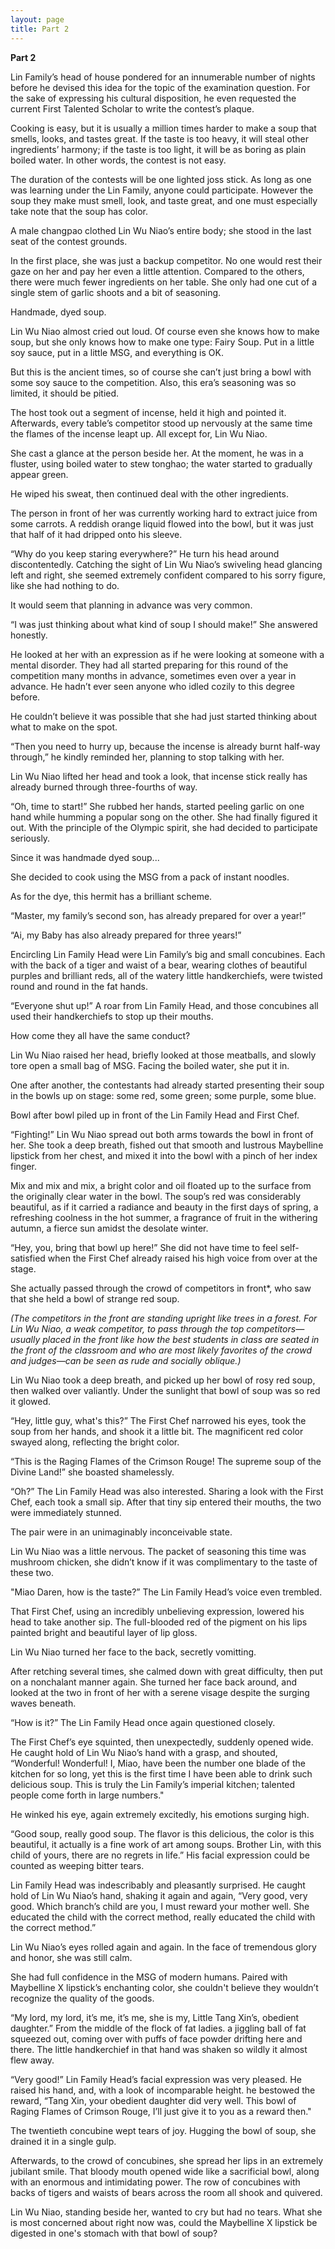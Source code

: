 ```yaml
---
layout: page
title: Part 2
---
```



**Part 2**

Lin Family’s head of house pondered for an innumerable number of nights before he devised this idea for the topic of the examination question. For the sake of expressing his cultural disposition, he even requested the current First Talented Scholar to write the contest’s plaque.

Cooking is easy, but it is usually a million times harder to make a soup that smells, looks, and tastes great. If the taste is too heavy, it will steal other ingredients’ harmony; if the taste is too light, it will be as boring as plain boiled water. In other words, the contest is not easy.

The duration of the contests will be one lighted joss stick. As long as one was learning under the Lin Family, anyone could participate. However the soup they make must smell, look, and taste great, and one must especially take note that the soup has color.

A male changpao clothed Lin Wu Niao’s entire body; she stood in the last seat of the contest grounds.

In the first place, she was just a backup competitor. No one would rest their gaze on her and pay her even a little attention. Compared to the others, there were much fewer ingredients on her table. She only had one cut of a single stem of garlic shoots and a bit of seasoning.

Handmade, dyed soup.

Lin Wu Niao almost cried out loud. Of course even she knows how to make soup, but she only knows how to make one type: Fairy Soup. Put in a little soy sauce, put in a little MSG, and everything is OK.

But this is the ancient times, so of course she can’t just bring a bowl with some soy sauce to the competition. Also, this era’s seasoning was so limited, it should be pitied.

The host took out a segment of incense, held it high and pointed it. Afterwards, every table’s competitor stood up nervously at the same time the flames of the incense leapt up. All except for, Lin Wu Niao.

She cast a glance at the person beside her. At the moment, he was in a fluster, using boiled water to stew tonghao; the water started to gradually appear green.

He wiped his sweat, then continued deal with the other ingredients.

The person in front of her was currently working hard to extract juice from some carrots. A reddish orange liquid flowed into the bowl, but it was just that half of it had dripped onto his sleeve.

“Why do you keep staring everywhere?” He turn his head around discontentedly. Catching the sight of Lin Wu Niao’s swiveling head glancing left and right, she seemed extremely confident compared to his sorry figure, like she had nothing to do.

It would seem that planning in advance was very common.

“I was just thinking about what kind of soup I should make!” She answered honestly.

He looked at her with an expression as if he were looking at someone with a mental disorder. They had all started preparing for this round of the competition many months in advance, sometimes even over a year in advance. He hadn’t ever seen anyone who idled cozily to this degree before.

He couldn’t believe it was possible that she had just started thinking about what to make on the spot.

“Then you need to hurry up, because the incense is already burnt half-way through,” he kindly reminded her, planning to stop talking with her.

Lin Wu Niao lifted her head and took a look, that incense stick really has already burned through three-fourths of way.

“Oh, time to start!” She rubbed her hands, started peeling garlic on one hand while humming a popular song on the other. She had finally figured it out. With the principle of the Olympic spirit, she had decided to participate seriously.

Since it was handmade dyed soup...

She decided to cook using the MSG from a pack of instant noodles.

As for the dye, this hermit has a brilliant scheme.

“Master, my family’s second son, has already prepared for over a year!”

“Ai, my Baby has also already prepared for three years!”

Encircling Lin Family Head were Lin Family’s big and small concubines. Each with the back of a tiger and waist of a bear, wearing clothes of beautiful purples and brilliant reds, all of the watery little handkerchiefs, were twisted round and round in the fat hands.

“Everyone shut up!” A roar from Lin Family Head, and those concubines all used their handkerchiefs to stop up their mouths.

How come they all have the same conduct?

Lin Wu Niao raised her head, briefly looked at those meatballs, and slowly tore open a small bag of MSG. Facing the boiled water, she put it in.

One after another, the contestants had already started presenting their soup in the bowls up on stage: some red, some green; some purple, some blue.

Bowl after bowl piled up in front of the Lin Family Head and First Chef.

“Fighting!” Lin Wu Niao spread out both arms towards the bowl in front of her. She took a deep breath, fished out that smooth and lustrous Maybelline lipstick from her chest, and mixed it into the bowl with a pinch of her index finger.

Mix and mix and mix, a bright color and oil floated up to the surface from the originally clear water in the bowl. The soup’s red was considerably beautiful, as if it carried a radiance and beauty in the first days of spring, a refreshing coolness in the hot summer, a fragrance of fruit in the withering autumn, a fierce sun amidst the desolate winter.

“Hey, you, bring that bowl up here!” She did not have time to feel self-satisfied when the First Chef already raised his high voice from over at the stage.

She actually passed through the crowd of competitors in front*, who saw that she held a bowl of strange red soup.

*(The competitors in the front are standing upright like trees in a forest. For Lin Wu Niao, a weak competitor, to pass through the top competitors—usually placed in the front like how the best students in class are seated in the front of the classroom and who are most likely favorites of the crowd and judges—can be seen as rude and socially oblique.)*

Lin Wu Niao took a deep breath, and picked up her bowl of rosy red soup, then walked over valiantly. Under the sunlight that bowl of soup was so red it glowed.

“Hey, little guy, what's this?” The First Chef narrowed his eyes, took the soup from her hands, and shook it a little bit. The magnificent red color swayed along, reflecting the bright color.

“This is the Raging Flames of the Crimson Rouge! The supreme soup of the Divine Land!” she boasted shamelessly.

“Oh?” The Lin Family Head was also interested. Sharing a look with the First Chef, each took a small sip. After that tiny sip entered their mouths, the two were immediately stunned.

The pair were in an unimaginably inconceivable state.

Lin Wu Niao was a little nervous. The packet of seasoning this time was mushroom chicken, she didn’t know if it was complimentary to the taste of these two.

"Miao Daren, how is the taste?” The Lin Family Head’s voice even trembled.

That First Chef, using an incredibly unbelieving expression, lowered his head to take another sip. The full-blooded red of the pigment on his lips painted bright and beautiful layer of lip gloss.

Lin Wu Niao turned her face to the back, secretly vomitting.

After retching several times, she calmed down with great difficulty, then put on a nonchalant manner again. She turned her face back around, and looked at the two in front of her with a serene visage despite the surging waves beneath.

“How is it?” The Lin Family Head once again questioned closely.

The First Chef’s eye squinted, then unexpectedly, suddenly opened wide. He caught hold of Lin Wu Niao’s hand with a grasp, and shouted, “Wonderful! Wonderful! I, Miao, have been the number one blade of the kitchen for so long, yet this is the first time I have been able to drink such delicious soup. This is truly the Lin Family’s imperial kitchen; talented people come forth in large numbers."

He winked his eye, again extremely excitedly, his emotions surging high.

“Good soup, really good soup. The flavor is this delicious, the color is this beautiful, it actually is a fine work of art among soups. Brother Lin, with this child of yours, there are no regrets in life.” His facial expression could be counted as weeping bitter tears.

Lin Family Head was indescribably and pleasantly surprised. He caught hold of Lin Wu Niao’s hand, shaking it again and again, “Very good, very good. Which branch’s child are you, I must reward your mother well. She educated the child with the correct method, really educated the child with the correct method.”

Lin Wu Niao’s eyes rolled again and again. In the face of tremendous glory and honor, she was still calm.

She had full confidence in the MSG of modern humans. Paired with Maybelline X lipstick’s enchanting color, she couldn't believe they wouldn’t recognize the quality of the goods.

“My lord, my lord, it’s me, it’s me, she is my, Little Tang Xin’s, obedient daughter.” From the middle of the flock of fat ladies. a jiggling ball of fat squeezed out, coming over with puffs of face powder drifting here and there. The little handkerchief in that hand was shaken so wildly it almost flew away.

“Very good!” Lin Family Head’s facial expression was very pleased. He raised his hand, and, with a look of incomparable height. he bestowed the reward, “Tang Xin, your obedient daughter did very well. This bowl of Raging Flames of Crimson Rouge, I’ll just give it to you as a reward then."

The twentieth concubine wept tears of joy. Hugging the bowl of soup, she drained it in a single gulp.

Afterwards, to the crowd of concubines, she spread her lips in an extremely jubilant smile. That bloody mouth opened wide like a sacrificial bowl, along with an enormous and intimidating power. The row of concubines with backs of tigers and waists of bears across the room all shook and quivered.

Lin Wu Niao, standing beside her, wanted to cry but had no tears. What she is most concerned about right now was, could the Maybelline X lipstick be digested in one's stomach with that bowl of soup?
